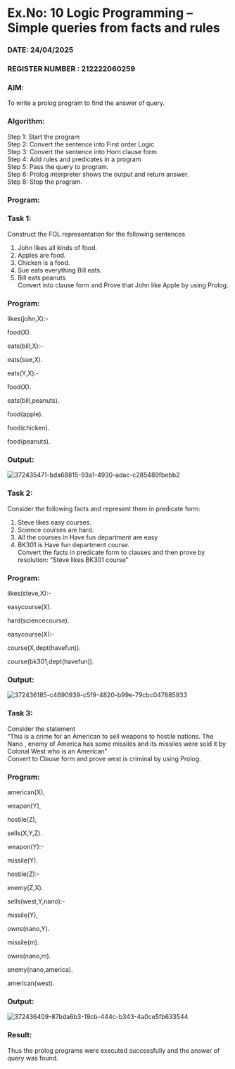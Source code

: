 # Ex.No: 10  Logic Programming –  Simple queries from facts and rules
### DATE: 24/04/2025                                                                         
### REGISTER NUMBER : 212222060259
### AIM: 
To write a prolog program to find the answer of query. 
###  Algorithm:
 Step 1: Start the program <br> 
 Step 2: Convert the sentence into First order Logic  <br> 
 Step 3:  Convert the sentence into Horn clause form  <br> 
 Step 4: Add rules and predicates in a program   <br> 
 Step 5:  Pass the query to program. <br> 
 Step 6: Prolog interpreter shows the output and return answer. <br> 
 Step 8:  Stop the program.
### Program:

### Task 1:
Construct the FOL representation for the following sentences <br> 
1.	John likes all kinds of food.  <br> 
2.	Apples are food.  <br> 
3.	Chicken is a food.  <br> 
4.	Sue eats everything Bill eats. <br> 
5.	 Bill eats peanuts  <br> 
   Convert into clause form and Prove that John like Apple by using Prolog. <br> 
### Program:

likes(john,X):-

 food(X).
 
eats(bill,X):-

 eats(sue,X).
 
eats(Y,X):-

 food(X).
 
eats(bill,peanuts).

food(apple).

food(chicken).

food(peanuts).

### Output:

![372435471-bda68815-93a1-4930-adac-c285489fbebb2](https://github.com/user-attachments/assets/cab8d0ad-f769-4d99-a9b9-062567b9f4be)

### Task 2:
Consider the following facts and represent them in predicate form: <br>              
1.	Steve likes easy courses. <br> 
2.	Science courses are hard. <br> 
3. All the courses in Have fun department are easy <br> 
4. BK301 is Have fun department course.<br> 
Convert the facts in predicate form to clauses and then prove by resolution: “Steve likes BK301 course”<br> 

### Program:

likes(steve,X):-

 easycourse(X).
 
hard(sciencecourse).

easycourse(X):-

 course(X,dept(havefun)).
 
course(bk301,dept(havefun)).

### Output:

![372436185-c4690939-c5f9-4820-b99e-79cbc047885933](https://github.com/user-attachments/assets/4e3fecd2-9937-4b99-b6a4-79baf45e9ee3)

### Task 3:
Consider the statement <br> 
“This is a crime for an American to sell weapons to hostile nations. The Nano , enemy of America has some missiles and its missiles were sold it by Colonal West who is an American” <br> 
Convert to Clause form and prove west is criminal by using Prolog.<br> 
### Program:

 american(X),

 weapon(Y),
 
 hostile(Z),
 
 sells(X,Y,Z).
 
weapon(Y):-

 missile(Y).
 
hostile(Z):-

 enemy(Z,X).
 
sells(west,Y,nano):-

 missile(Y),
 
 owns(nano,Y).
 
missile(m).

owns(nano,m).

enemy(nano,america).

american(west). 


### Output:

![372436409-87bda6b3-19cb-444c-b343-4a0ce5fb633544](https://github.com/user-attachments/assets/0c339678-5ced-415c-841a-f1a8a7bc207c)

### Result:
Thus the prolog programs were executed successfully and the answer of query was found.
